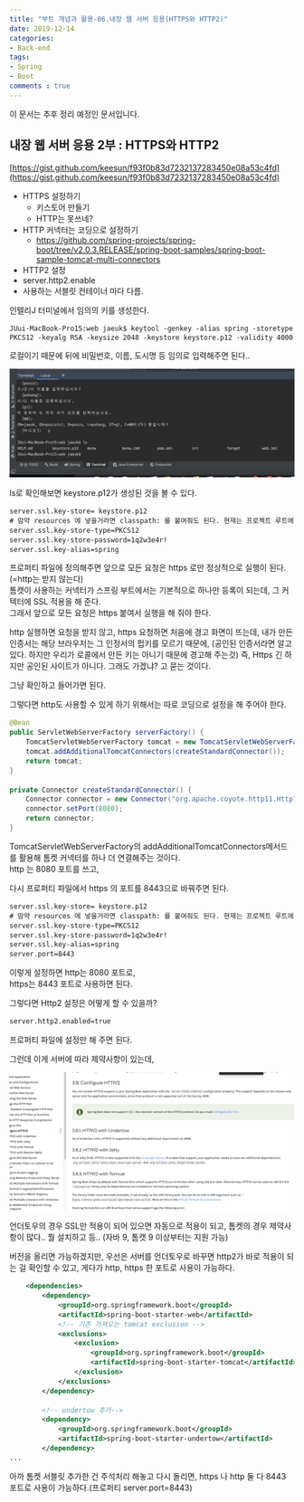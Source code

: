 ```yaml
---
title: "부트 개념과 활용-06.내장 웹 서버 응용(HTTPS와 HTTP2)"
date: 2019-12-14
categories:
- Back-end
tags:
- Spring 
- Boot
comments : true
---
```


이 문서는 추후 정리 예정인 문서입니다.

## 내장 웹 서버 응용 2부 : HTTPS와 HTTP2

[https://gist.github.com/keesun/f93f0b83d7232137283450e08a53c4fd](https://gist.github.com/keesun/f93f0b83d7232137283450e08a53c4fd)

- HTTPS 설정하기
  - 키스토어 만들기
  - HTTP는 못쓰네?
- HTTP 커넥터는 코딩으로 설정하기
  - https://github.com/spring-projects/spring-boot/tree/v2.0.3.RELEASE/spring-boot-samples/spring-boot-sample-tomcat-multi-connectors
-  HTTP2 설정
  - server.http2.enable
  - 사용하는 서블릿 컨테이너 마다 다름.


인텔리J 터미널에서 임의의 키를 생성한다. 
~~~terminal
JUui-MacBook-Pro15:web jaeuk$ keytool -genkey -alias spring -storetype PKCS12 -keyalg RSA -keysize 2048 -keystore keystore.p12 -validity 4000     
~~~
로컬이기 때문에 뒤에 비밀번호, 이름, 도시명 등 임의로 입력해주면 된다.. 



![키 생성](https://github.com/jaeuk2274/jaeuk2274.github.io/blob/master/_posts/img/%EC%8A%A4%ED%94%84%EB%A7%81%20%EB%B6%80%ED%8A%B8%20%EA%B0%9C%EB%85%90%EA%B3%BC%20%ED%99%9C%EC%9A%A9/02.key%20create.png?raw=true)

ls로 확인해보면 keystore.p12가 생성된 것을 볼 수 있다.


~~~xml
server.ssl.key-store= keystore.p12
# 맘약 resources 에 넣을거라면 classpath: 를 붙여줘도 된다. 현재는 프로젝트 루트에 있으니 그냥 사용
server.ssl.key-store-type=PKCS12
server.ssl.key-store-password=1q2w3e4r!
server.ssl.key-alias=spring
~~~

프로퍼티 파일에 정의해주면 앞으로 모든 요청은 https 로만 정상적으로 실행이 된다.(=http는 받지 않는다)            
톰캣이 사용하는 커넥터가 스프링 부트에서는 기본적으로 하나만 등록이 되는데, 그 커텍터에 SSL 적용을 해 준다.        
그래서 앞으로 모든 요청은 https 붙여서 실행을 해 줘야 한다.           

http 실행하면 요청을 받지 않고, 
https 요청하면 처음에 경고 화면이 뜨는데, 
내가 만든 인증서는 해당 브라우저는 그 인정서의 펍키를 모르기 때문에, (공인된 인증서라면 알고 있다. 하지만 우리가 로콜에서 만든 키는 아니기 때문에 경고해 주는것)   즉, Https 긴 하지만 공인된 사이트가 아니다. 그래도 가겠냐? 고 묻는 것이다.

그냥 확인하고 들어가면 된다.


그렇다면 http도 사용할 수 있게 하기 위해서는 따로 코딩으로 설정을 해 주어야 한다.



~~~java
@Bean
public ServletWebServerFactory serverFactory() {
    TomcatServletWebServerFactory tomcat = new TomcatServletWebServerFactory();
    tomcat.addAdditionalTomcatConnectors(createStandardConnector());
    return tomcat;
}

private Connector createStandardConnector() {
    Connector connector = new Connector("org.apache.coyote.http11.Http11NioProtocol");
    connector.setPort(8080);
    return connector;
}
~~~
TomcatServletWebServerFactory의 addAdditionalTomcatConnectors메서드를 활용해 톰켓 커넥터를 하나 더 연결해주는 것이다.     
http 는 8080 포트를 쓰고,

다시 프로퍼티 파일에서 https 의 포트를 8443으로 바꿔주면 된다.
~~~Xml
server.ssl.key-store= keystore.p12
# 맘약 resources 에 넣을거라면 classpath: 를 붙여줘도 된다. 현재는 프로젝트 루트에 있으니 그냥 사용
server.ssl.key-store-type=PKCS12
server.ssl.key-store-password=1q2w3e4r!
server.ssl.key-alias=spring
server.port=8443
~~~
이렇게 설정하면 http는 8080 포트로,       
https는 8443 포트로 사용하면 된다.        


그렇다면 Http2 설정은 어떻게 할 수 있을까?
~~~xml
server.http2.enabled=true
~~~
프로퍼티 파일에 설정만 해 주면 된다.

그런데 이게 서버에 따라 제약사항이 있는데,     

![서버별 http2](https://github.com/jaeuk2274/jaeuk2274.github.io/blob/master/_posts/img/%EC%8A%A4%ED%94%84%EB%A7%81%20%EB%B6%80%ED%8A%B8%20%EA%B0%9C%EB%85%90%EA%B3%BC%20%ED%99%9C%EC%9A%A9/03.%E1%84%89%E1%85%A5%E1%84%87%E1%85%A5%E1%84%87%E1%85%A7%E1%86%AF%20http2.png?raw=true)

언더토우의 경우 SSL만 적용이 되어 있으면 자동으로 적용이 되고, 
톰켓의 경우 제약사항이 많다.. 뭘 설치하고 등..
(자바 9, 톰캣 9 이상부터는 지원 가능)

 
버전을 올리면 가능하겠지만, 우선은 서버를 언더토우로 바꾸면 http2가 바로 적용이 되는 걸 확인할 수 있고,
게다가 http, https 한 포트로 사용이 가능하다.
~~~xml
    <dependencies>
        <dependency>
            <groupId>org.springframework.boot</groupId>
            <artifactId>spring-boot-starter-web</artifactId>
            <!-- 기존 가져오는 tomcat exclusion -->
            <exclusions>
                <exclusion>
                    <groupId>org.springframework.boot</groupId>
                    <artifactId>spring-boot-starter-tomcat</artifactId>
                </exclusion>
            </exclusions>
        </dependency>

        <!-- undertow 추가-->
        <dependency>
            <groupId>org.springframework.boot</groupId>
            <artifactId>spring-boot-starter-undertow</artifactId>
        </dependency>
...
~~~


아까 톰켓 서블릿 추가한 건 주석처리 해놓고 다시 돌리면,
https 나 http 둘 다 8443 포트로 사용이 가능하다.(프로퍼티 server.port=8443)









